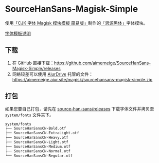 # SourceHanSans-Magisk-Simple

使用[「CJK 字体 Magisk 模块模板 简易版」](https://github.com/lxgw/simple-cjk-font-magisk-module-template)制作的[「思源黑体」](https://github.com/adobe-fonts/source-han-sans)字体模块。

[字体模板说明](README-lxgw.md)

## 下载

1. 在 GitHub 直接下载：<https://github.com/aimerneige/SourceHanSans-Magisk-Simple/releases>
2. 网络较差可以使用 [AiurDrive](https://github.com/AiursoftWeb/AiurDrive) 托管的文件：<https://aimerneige.aiur.site/magisk/sourcehansans-magisk-simple.zip>

## 打包

如果您要自己打包，请先在 [source-han-sans/releases](https://github.com/adobe-fonts/source-han-sans/releases) 下载字体文件并拷贝至 `system/fonts` 文件夹下。

```bash
system/fonts
├── SourceHanSansCN-Bold.otf
├── SourceHanSansCN-ExtraLight.otf
├── SourceHanSansCN-Heavy.otf
├── SourceHanSansCN-Light.otf
├── SourceHanSansCN-Medium.otf
├── SourceHanSansCN-Normal.otf
└── SourceHanSansCN-Regular.otf
```